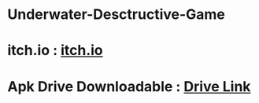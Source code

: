 # Underwater-Desctructive-Game
# itch.io : [itch.io](https://mfzenbilci.itch.io/atlantis-destruction)
# Apk Drive Downloadable : [Drive Link](https://drive.google.com/file/d/1rIEiJEd_C1xq5LpJ7XJr9l50jO_1XbVg/view?usp=sharing)

